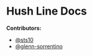 # Hush Line Docs

**Contributors:**
- [@sts10](https://github.com/sts10)
- [@glenn-sorrentino](https://github.com/glenn-sorrentino)
